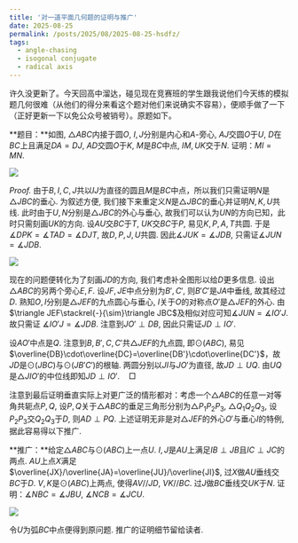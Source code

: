 ```yaml
---
title: '对一道平面几何题的证明与推广'
date: 2025-08-25
permalink: /posts/2025/08/2025-08-25-hsdfz/
tags:
  - angle-chasing
  - isogonal conjugate
  - radical axis
---
```


许久没更新了。今天回高中溜达，碰见现在竞赛班的学生跟我说他们今天练的模拟题几何很难（从他们的得分来看这个题对他们来说确实不容易），便顺手做了一下（正好更新一下以免公众号被销号）。原题如下。

**题目：**如图, $\triangle ABC$内接于圆$O$, $I,J$分别是内心和$A$-旁心, $AJ$交圆$O$于$U$, $D$在$BC$上且满足$DA=DJ$, $AD$交圆$O$于$K$, $M$是$BC$中点, $IM,UK$交于$N$. 证明：$MI=MN$.

<img src="https://llddeddym.github.io/images/2025-08-25(1).png"/>

*Proof.* 由于$B,I,C,J$共以$IJ$为直径的圆且$M$是$BC$中点，所以我们只需证明$N$是$\triangle JBC$的垂心. 为叙述方便, 我们接下来重定义$N$是$\triangle JBC$的垂心并证明$N,K,U$共线. 此时由于$U,N$分别是$\triangle JBC$的外心与垂心, 故我们可以认为$UN$的方向已知，此时只需刻画$UK$的方向. 设$AU$交$BC$于$T$, $UK$交$BC$于$P$, 易见$K,P,A,T$共圆. 于是$\measuredangle DPK=\measuredangle TAD=\measuredangle DJT$, 故$D,P,J,U$共圆. 因此$\measuredangle JUK=\measuredangle JDB$, 只需证$\measuredangle JUN=\measuredangle JDB$​.

<img src="https://llddeddym.github.io/images/2025-08-25(2).png"/>

现在的问题便转化为了刻画$JD$的方向, 我们考虑补全图形以给$D$更多信息. 设出$\triangle ABC$的另两个旁心$E,F$. 设$JF,JE$中点分别为$B',C'$, 则$B'C'$是$JA$中垂线, 故其经过$D$. 熟知$O,I$分别是$\triangle JEF$的九点圆心与垂心, $I$关于$O$的对称点$O'$是$\triangle JEF$的外心. 由$\triangle JEF\stackrel{-}{\sim}\triangle JBC$及相似对应可知$\measuredangle JUN=\measuredangle IO'J$. 故只需证 $\measuredangle IO'J=\measuredangle JDB$. 注意到$JO'\perp DB$, 因此只需证$JD\perp IO'$. 

设$AO'$中点是$Q$. 注意到$B,B',C,C'$共$\triangle JEF$的九点圆, 即$\odot(ABC)$, 易见$\overline{DB}\cdot\overline{DC}=\overline{DB'}\cdot\overline{DC'}$，故$JD$是$\odot(JBC)$与$\odot(JB'C')$的根轴. 两圆分别以$JI$与$JO'$为直径, 故$JD\perp UQ$. 由$UQ$是$\triangle JIO'$的中位线即知$JD\perp IO'$.$\quad\Box$

注意到最后证明垂直实际上对更广泛的情形都对：考虑一个$\triangle ABC$的任意一对等角共轭点$P,Q$, 设$P,Q$关于$\triangle ABC$的垂足三角形分别为$\triangle P_1P_2P_3$, $\triangle Q_1Q_2Q_3$, 设$P_2P_3$交$Q_2Q_3$于$D$, 则$AD\perp PQ$. 上述证明无非是对$\triangle JEF$的外心$O'$与垂心$I$的特例, 据此容易得以下推广.

**推广：**给定$\triangle ABC$与$\odot(ABC)$上一点$U$. $I,J$是$AU$上满足$IB\perp JB$且$IC\perp JC$的两点. $AU$上点$X$满足$\overline{JX}/\overline{JA}=\overline{JU}/\overline{JI}$, 过$X$做$AU$垂线交$BC$于$D$. $V,K$是$\odot(ABC)$上两点, 使得$AV//JD$, $VK//BC$. 过$J$做$BC$垂线交$UK$于$N$. 证明：$\measuredangle NBC=\measuredangle JBU$, $\measuredangle NCB=\measuredangle JCU$​.

<img src="https://llddeddym.github.io/images/2025-08-25(3).png"/>

令$U$为弧$BC$中点便得到原问题. 推广的证明细节留给读者.